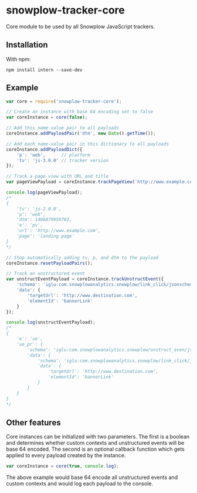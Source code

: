 # snowplow-tracker-core

Core module to be used by all Snowplow JavaScript trackers.

## Installation

With npm:

```
npm install intern --save-dev
```

## Example

```js
var core = require('snowplow-tracker-core');

// Create an instance with base 64 encoding set to false
var coreInstance = core(false);

// Add this name-value pair to all payloads
coreInstance.addPayloadPair('dtm', new Date().getTime());

// Add each name-value pair in this dictionary to all payloads
coreInstance.addPayloadDict({
	'p': 'web',      // platform
	'tv': 'js-3.0.0' // tracker version
});

// Track a page view with URL and title
var pageViewPayload = coreInstance.trackPageView('http://www.example.com', 'landing page');

console.log(pageViewPayload);
/*
{
	'tv': 'js-2.0.0',
	'p': 'web',
	'dtm': 1406879959702,
	'e': 'pv',
	'url': 'http://www.example.com',
	'page': 'landing page'
}
*/

// Stop automatically adding tv, p, and dtm to the payload
coreInstance.resetPayloadPairs();

// Track an unstructured event
var unstructEventPayload = coreInstance.trackUnstructEvent({
	'schema': 'iglu:com.snowplowanalytics.snowplow/link_click/jsonschema/1-0-0',
	'data': {
		'targetUrl': 'http://www.destination.com',
		'elementId': 'bannerLink'
	}
});

console.log(unstructEventPayload);
/*
{
	'e': 'ue',
	'ue_pr': {
		'schema': 'iglu:com.snowplowanalytics.snowplow/unstruct_even/jsonschema/1-0-0',
		'data': {
			'schema': 'iglu:com.snowplowanalytics.snowplow/link_click/jsonschema/1-0-0',
			'data': {
				'targetUrl': 'http://www.destination.com',
				'elementId': 'bannerLink'
			}
		}
	}
}
*/
```

## Other features

Core instances can be initialized with two parameters. The first is a boolean and determines whether custom contexts and unstructured events will be base 64 encoded. The second is an optional callback function which gets applied to every payload created by the instance.

```js
var coreInstance = core(true, console.log);
```

The above example would base 64 encode all unstructured events and custom contexts and would log each payload to the console.
